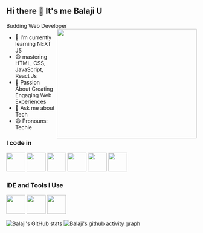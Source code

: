 ## Hi there 👋 It's me Balaji U

Budding Web Developer
<img align="right" width="370" height="290" src="https://i.pinimg.com/originals/47/f0/34/47f0342cec72b800463bf003eac1257e.gif">                                               
- 🌱 I’m currently learning NEXT JS
- 😄 mastering HTML, CSS, JavaScript,  React Js
- 👯 Passion About Creating Engaging Web Experiences
- 💬 Ask me about Tech
- 😄 Pronouns: Techie

### I code in
<img height="50" width="50" src="https://img.icons8.com/color/48/000000/java-coffee-cup-logo.png" />   <img height="50" width="50" src="https://img.icons8.com/color/48/000000/html-5.png" /> <img height="50" width="50" src="https://img.icons8.com/color/48/000000/css3.png" /> <img height="50" width="50" src="https://img.icons8.com/color/48/000000/bootstrap.png" /> <img height="50" width="50" src="https://img.icons8.com/color/48/000000/javascript.png"/> <img height="50" width="50" src="https://img.icons8.com/color/48/000000/react-native.png"/>  

### IDE and Tools I Use
<img height="50" width="50" src="https://img.icons8.com/color/48/000000/visual-studio-code-2019.png"/>  <img height="50" width="50" src="https://img.icons8.com/color/50/000000/git.png"/>  <img height="50" src="https://img.shields.io/badge/Netlify-00C7B7?style=for-the-badge&logo=netlify&logoColor=white"/> 

![Balaji's GitHub stats](https://github-readme-stats.vercel.app/api?username=BalajiUmapathy&theme=dark&show_icons=true&&hide=issues,contribs)
[![Balaji's github activity graph](https://github-readme-activity-graph.vercel.app/graph?username=BalajiUmapathy&bg_color=000000&color=67ff3d&line=8ae41b&point=fffafa&area=true&hide_border=true)](https://github.com/ashutosh00710/github-readme-activity-graph)
